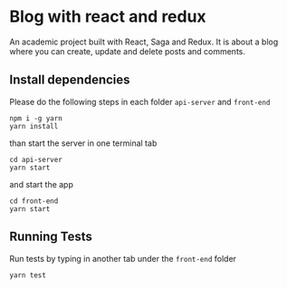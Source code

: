 # Blog with react and redux
An academic project built with React, Saga and Redux. It is about a blog where you can create, update and delete posts and comments.

## Install dependencies

Please do the following steps in each folder `api-server` and `front-end`

```
npm i -g yarn
yarn install
```

than start the server in one terminal tab

```
cd api-server
yarn start
```

and start the app

```
cd front-end
yarn start
```

## Running Tests

Run tests by typing in another tab under the `front-end` folder

```
yarn test
```
